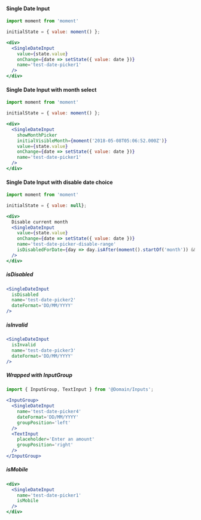 #### Single Date Input
```jsx
import moment from 'moment'

initialState = { value: moment() };

<div>
  <SingleDateInput 
    value={state.value}
    onChange={date => setState({ value: date })}
    name='test-date-picker1'
  />
</div>
```

#### Single Date Input with month select
```jsx
import moment from 'moment'

initialState = { value: moment() };

<div>
  <SingleDateInput 
    showMonthPicker
    initialVisibleMonth={moment('2018-05-08T05:06:52.000Z')}
    value={state.value}
    onChange={date => setState({ value: date })}
    name='test-date-picker1'
  />
</div>
```

#### Single Date Input with disable date choice
```jsx
import moment from 'moment'

initialState = { value: null};

<div>
  Disable current month
  <SingleDateInput 
    value={state.value}
    onChange={date => setState({ value: date })}
    name='test-date-picker-disable-range'
    isDisabledForDate={day => day.isAfter(moment().startOf('month')) && day.isBefore(moment().endOf('month'))}
  />
</div>
```

##### isDisabled

```jsx
<SingleDateInput
  isDisabled
  name='test-date-picker2'
  dateFormat='DD/MM/YYYY'
/>
```

##### isInvalid

```jsx
<SingleDateInput
  isInvalid
  name='test-date-picker3'
  dateFormat='DD/MM/YYYY'
/>
```


##### Wrapped with InputGroup
```jsx
import { InputGroup, TextInput } from '@Domain/Inputs';

<InputGroup>
  <SingleDateInput
    name='test-date-picker4'
    dateFormat='DD/MM/YYYY'
    groupPosition='left'
  />
  <TextInput
    placeholder='Enter an amount'
    groupPosition='right'
  />
</InputGroup>
```

##### isMobile

```jsx
<div>
  <SingleDateInput 
    name='test-date-picker1'
    isMobile
  />
</div>
```
